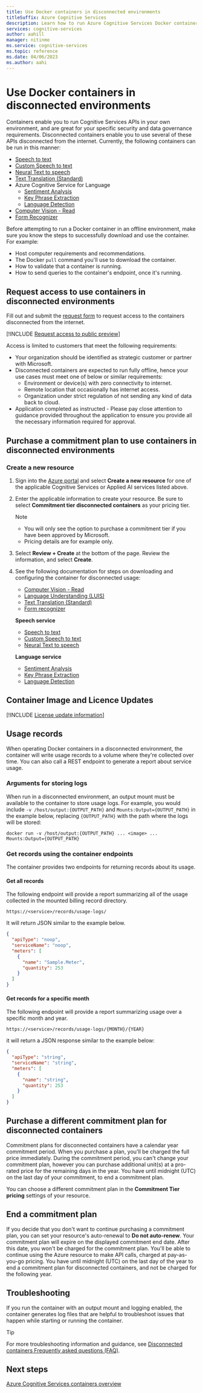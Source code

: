 ```yaml
---
title: Use Docker containers in disconnected environments
titleSuffix: Azure Cognitive Services
description: Learn how to run Azure Cognitive Services Docker containers disconnected from the internet.
services: cognitive-services
author: aahill
manager: nitinme
ms.service: cognitive-services
ms.topic: reference
ms.date: 04/06/2023
ms.author: aahi
---
```


# Use Docker containers in disconnected environments

Containers enable you to run Cognitive Services APIs in your own environment, and are great for your specific security and data governance requirements. Disconnected containers enable you to use several of these APIs disconnected from the internet. Currently, the following containers can be run in this manner:

* [Speech to text](../speech-service/speech-container-howto.md?tabs=stt)
* [Custom Speech to text](../speech-service/speech-container-howto.md?tabs=cstt)
* [Neural Text to speech](../speech-service/speech-container-howto.md?tabs=ntts)
* [Text Translation (Standard)](../translator/containers/translator-disconnected-containers.md)
* Azure Cognitive Service for Language
  * [Sentiment Analysis](../language-service/sentiment-opinion-mining/how-to/use-containers.md)
  * [Key Phrase Extraction](../language-service/key-phrase-extraction/how-to/use-containers.md)
  * [Language Detection](../language-service/language-detection/how-to/use-containers.md)
* [Computer Vision - Read](../computer-vision/computer-vision-how-to-install-containers.md)
* [Form Recognizer](../../applied-ai-services/form-recognizer/containers/form-recognizer-disconnected-containers.md)

Before attempting to run a Docker container in an offline environment, make sure you know the steps to successfully download and use the container. For example:

* Host computer requirements and recommendations.
* The Docker `pull` command you'll use to download the container.
* How to validate that a container is running.
* How to send queries to the container's endpoint, once it's running.

## Request access to use containers in disconnected environments

Fill out and submit the [request form](https://aka.ms/csdisconnectedcontainers) to request access to the containers disconnected from the internet.

[!INCLUDE [Request access to public preview](../../../includes/cognitive-services-containers-request-access.md)]

Access is limited to customers that meet the following requirements:

* Your organization should be identified as strategic customer or partner with Microsoft.
* Disconnected containers are expected to run fully offline, hence your use cases must meet one of below or similar requirements:
  * Environment or device(s) with zero connectivity to internet.
  * Remote location that occasionally has internet access.
  * Organization under strict regulation of not sending any kind of data back to cloud.
* Application completed as instructed - Please pay close attention to guidance provided throughout the application to ensure you provide all the necessary information required for approval.

## Purchase a commitment plan to use containers in disconnected environments

### Create a new resource

1. Sign into the [Azure portal](https://portal.azure.com/) and select **Create a new resource** for one of the applicable Cognitive Services or Applied AI services listed above.

2. Enter the applicable information to create your resource. Be sure to select **Commitment tier disconnected containers** as your pricing tier.

    > [!NOTE]
    >
    > * You will only see the option to purchase a commitment tier if you have been approved by Microsoft.
    > * Pricing details are for example only.

3. Select **Review + Create** at the bottom of the page. Review the information, and select **Create**.

4. See the following documentation for steps on downloading and configuring the container for disconnected usage:

    * [Computer Vision - Read](../computer-vision/computer-vision-how-to-install-containers.md#run-the-container-disconnected-from-the-internet) 
    * [Language Understanding (LUIS)](../LUIS/luis-container-howto.md#run-the-container-disconnected-from-the-internet)
    * [Text Translation (Standard)](../translator/containers/translator-disconnected-containers.md)
    * [Form recognizer](../../applied-ai-services/form-recognizer/containers/form-recognizer-disconnected-containers.md)

    **Speech service**

    * [Speech to text](../speech-service/speech-container-stt.md?tabs=disconnected#run-the-container-with-docker-run)
    * [Custom Speech to text](../speech-service/speech-container-cstt.md?tabs=disconnected#run-the-container-with-docker-run)
    * [Neural Text to speech](../speech-service/speech-container-ntts.md?tabs=disconnected#run-the-container-with-docker-run)

    **Language service**

    * [Sentiment Analysis](../language-service/sentiment-opinion-mining/how-to/use-containers.md#run-the-container-disconnected-from-the-internet)
    * [Key Phrase Extraction](../language-service/key-phrase-extraction/how-to/use-containers.md#run-the-container-disconnected-from-the-internet)
    * [Language Detection](../language-service/language-detection/how-to/use-containers.md#run-the-container-disconnected-from-the-internet)
    

## Container Image and Licence Updates

[!INCLUDE [License update information](includes/cognitive-services-containers-license-update.md)]

## Usage records

When operating Docker containers in a disconnected environment, the container will write usage records to a volume where they're collected over time. You can also call a REST endpoint to generate a report about service usage.

### Arguments for storing logs

When run in a disconnected environment, an output mount must be available to the container to store usage logs. For example, you would include `-v /host/output:{OUTPUT_PATH}` and `Mounts:Output={OUTPUT_PATH}` in the example below, replacing `{OUTPUT_PATH}` with the path where the logs will be stored:

```Docker
docker run -v /host/output:{OUTPUT_PATH} ... <image> ... Mounts:Output={OUTPUT_PATH}
```

### Get records using the container endpoints

The container provides two endpoints for returning records about its usage.

#### Get all records

The following endpoint will provide a report summarizing all of the usage collected in the mounted billing record directory.

```http
https://<service>/records/usage-logs/
```

It will return JSON similar to the example below.

```json
{
  "apiType": "noop",
  "serviceName": "noop",
  "meters": [
    {
      "name": "Sample.Meter",
      "quantity": 253
    }
  ]
}
```

#### Get records for a specific month

The following endpoint will provide a report summarizing usage over a specific month and year.

```HTTP
https://<service>/records/usage-logs/{MONTH}/{YEAR}
```

it will return a JSON response similar to the example below:

```json
{
  "apiType": "string",
  "serviceName": "string",
  "meters": [
    {
      "name": "string",
      "quantity": 253
    }
  ]
}
```

## Purchase a different commitment plan for disconnected containers

Commitment plans for disconnected containers have a calendar year commitment period. When you purchase a plan, you'll be charged the full price immediately. During the commitment period, you can't change your commitment plan, however you can purchase additional unit(s) at a pro-rated price for the remaining days in the year. You have until midnight (UTC) on the last day of your commitment, to end a commitment plan.

You can choose a different commitment plan in the **Commitment Tier pricing** settings of your resource.

## End a commitment plan

If you decide that you don't want to continue purchasing a commitment plan, you can set your resource's auto-renewal to **Do not auto-renew**. Your commitment plan will expire on the displayed commitment end date. After this date, you won't be charged for the commitment plan. You'll be able to continue using the Azure resource to make API calls, charged at pay-as-you-go pricing. You have until midnight (UTC) on the last day of the year to end a commitment plan for disconnected containers, and not be charged for the following year.

## Troubleshooting

If you run the container with an output mount and logging enabled, the container generates log files that are helpful to troubleshoot issues that happen while starting or running the container.

> [!TIP]
> For more troubleshooting information and guidance, see [Disconnected containers Frequently asked questions (FAQ)](disconnected-container-faq.yml).

## Next steps

[Azure Cognitive Services containers overview](../cognitive-services-container-support.md)





